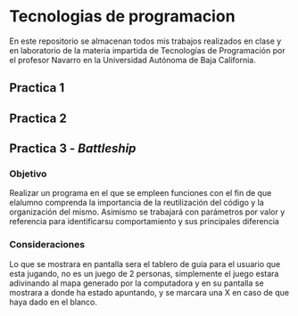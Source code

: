 # Tecnologias de programacion
En este repositorio se almacenan todos mis trabajos
realizados en clase y en laboratorio de la materia
impartida de Tecnologías de Programación por el 
profesor Navarro en la Universidad Autónoma de Baja 
California.

## Practica 1
## Practica 2
## Practica 3 - _Battleship_
### Objetivo
Realizar un programa en el que se empleen funciones
con el fin de que elalumno comprenda la importancia
de la reutilización del código y la organización del 
mismo. Asimismo se trabajará con parámetros por valor
y referencia para identificarsu comportamiento y 
sus principales diferencia
### Consideraciones
Lo que se mostrara en pantalla sera el tablero de guia
para el usuario que esta jugando, no es un juego de 2
personas, simplemente el juego estara adivinando al mapa
generado por la computadora y en su pantalla se mostrara
a donde ha estado apuntando, y se marcara una X en caso
de que haya dado en el blanco.